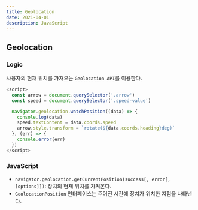 ```yaml
---
title: Geolocation
date: 2021-04-01
description: JavaScript
---
```


## Geolocation

### Logic

사용자의 현재 위치를 가져오는 `Geolocation API`를 이용한다.

```javascript
<script>
  const arrow = document.querySelector('.arrow')
  const speed = document.querySelector('.speed-value')

  navigator.geolocation.watchPosition((data) => {
    console.log(data)
    speed.textContent = data.coords.speed
    arrow.style.transform = `rotate(${data.coords.heading}deg)`
  }, (err) => {
    console.error(err)
  })
</script>
```

### JavaScript

- `navigator.geolocation.getCurrentPosition(success[, error[, [options]])`: 장치의 현재 위치를 가져온다.
- `GeolocationPosition` 인터페이스는 주어진 시간에 장치가 위치한 지점을 나타낸다.